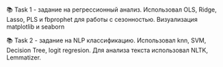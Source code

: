 
📚 Task 1 - задание на регрессионный анализ. Использовал OLS, Ridge, Lasso, PLS и fbprophet для работы с сезонностью. Визуализация matplotlib и seaborn

📚 Task 2 - задание на NLP классификацию. Использовал knn, SVM, Decision Tree, logit regresion. Для анализа текста использовал NLTK, Lemmatizer.
